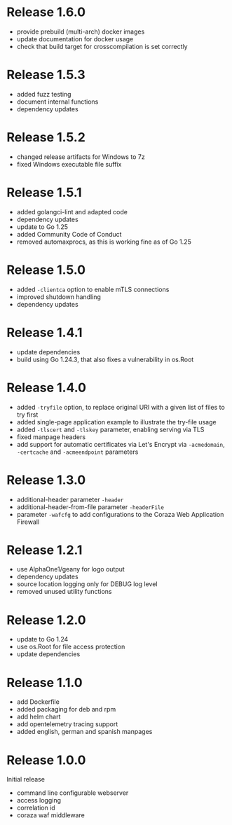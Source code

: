 Release 1.6.0
=============

- provide prebuild (multi-arch) docker images
- update documentation for docker usage
- check that build target for crosscompilation is set correctly

Release 1.5.3
=============

- added fuzz testing
- document internal functions
- dependency updates

Release 1.5.2
=============

- changed release artifacts for Windows to 7z
- fixed Windows executable file suffix

Release 1.5.1
=============

- added golangci-lint and adapted code
- dependency updates
- update to Go 1.25
- added Community Code of Conduct
- removed automaxprocs, as this is working fine as of Go 1.25

Release 1.5.0
=============

- added `-clientca` option to enable mTLS connections
- improved shutdown handling
- dependency updates

Release 1.4.1
=============

- update dependencies
- build using Go 1.24.3, that also fixes a vulnerability in os.Root

Release 1.4.0
=============

- added `-tryfile` option, to replace original URI with a given list of
  files to try first
- added single-page application example to illustrate the try-file usage
- added `-tlscert` and `-tlskey` parameter, enabling serving via TLS
- fixed manpage headers
- add support for automatic certificates via Let's Encrypt
  via `-acmedomain`, `-certcache` and `-acmeendpoint` parameters

Release 1.3.0
=============

- additional-header parameter `-header`
- additional-header-from-file parameter `-headerFile`
- parameter `-wafcfg` to add configurations to the Coraza Web Application Firewall

Release 1.2.1
=============

- use AlphaOne1/geany for logo output
- dependency updates
- source location logging only for DEBUG log level
- removed unused utility functions

Release 1.2.0
=============

- update to Go 1.24
- use os.Root for file access protection
- update dependencies

Release 1.1.0
=============

- add Dockerfile
- added packaging for deb and rpm
- add helm chart
- add opentelemetry tracing support
- added english, german and spanish manpages

Release 1.0.0
=============

Initial release

- command line configurable webserver
- access logging
- correlation id
- coraza waf middleware
